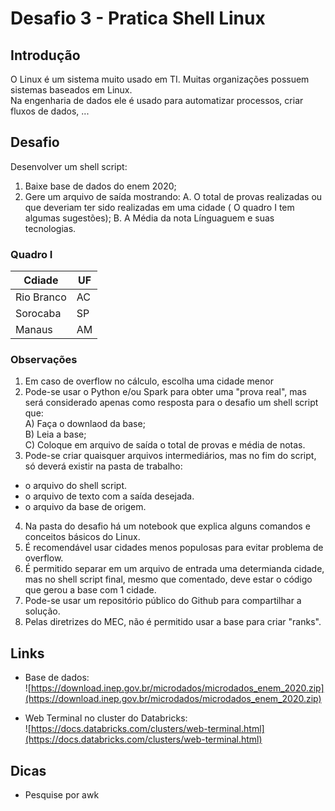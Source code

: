 # Desafio 3 - Pratica Shell Linux

## Introdução

O Linux é um sistema muito usado em TI. Muitas organizações possuem sistemas baseados em Linux.  
Na engenharia de dados ele é usado para automatizar processos, criar fluxos de dados, ...


## Desafio

Desenvolver um shell script:
1. Baixe base de dados do enem 2020;
2. Gere um arquivo de saída mostrando:
  A. O total de provas realizadas ou que deveriam ter sido realizadas em uma cidade ( O quadro I tem algumas sugestões);
  B. A Média da nota Línguaguem e suas tecnologias.

### Quadro I

|Cdiade|UF|
|------|---|
|Rio Branco|AC|
|Sorocaba|SP|
|Manaus|AM

### Observações

1. Em caso de overflow no cálculo, escolha uma cidade menor
2. Pode-se usar o Python e/ou Spark para obter uma "prova real", mas será considerado apenas como resposta para o desafio um shell script que:   
 A) Faça o downlaod da base;  
 B) Leia a base;  
 C) Coloque em arquivo de saída o total de provas e média de notas.  
3. Pode-se criar quaisquer arquivos intermediários, mas no fim do script, só deverá existir na pasta de trabalho:
 * o arquivo do shell script.
 * o arquivo de texto com a saída desejada.
 * o arquivo da base de origem.
4. Na pasta do desafio há um notebook que explica alguns comandos e conceitos básicos do Linux.
5. É recomendável usar cidades menos populosas para evitar problema de overflow.
6. É permitido separar em um arquivo de entrada uma determianda cidade, mas no shell script final, mesmo que comentado, deve estar o código que gerou a base com 1 cidade. 
7. Pode-se usar um repositório público do Github para compartilhar a solução.
8. Pelas diretrizes do MEC, não é permitido usar a base para criar "ranks".

## Links

* Base de dados:  
    ![https://download.inep.gov.br/microdados/microdados_enem_2020.zip](https://download.inep.gov.br/microdados/microdados_enem_2020.zip)
    
* Web Terminal no cluster do Databricks:  
    ![https://docs.databricks.com/clusters/web-terminal.html](https://docs.databricks.com/clusters/web-terminal.html)

## Dicas

* Pesquise por awk
